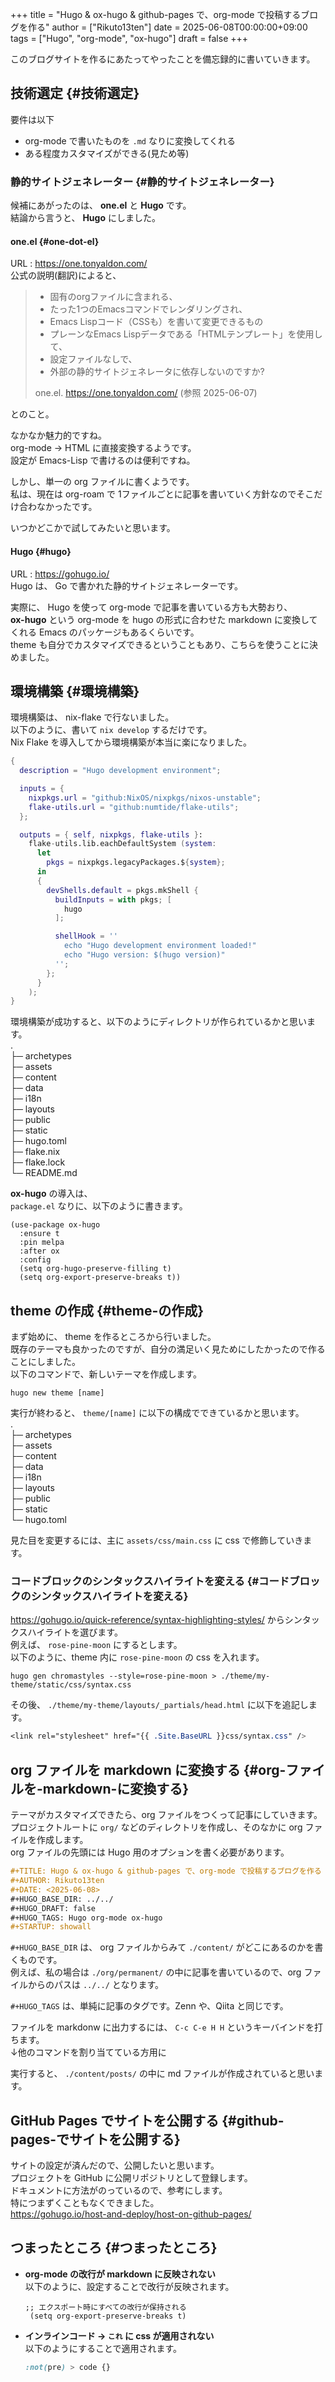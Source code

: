 +++
title = "Hugo & ox-hugo & github-pages で、org-mode で投稿するブログを作る"
author = ["Rikuto13ten"]
date = 2025-06-08T00:00:00+09:00
tags = ["Hugo", "org-mode", "ox-hugo"]
draft = false
+++

このブログサイトを作るにあたってやったことを備忘録的に書いていきます。 <br/>


## 技術選定 {#技術選定}

要件は以下 <br/>

-   org-mode で書いたものを `.md` なりに変換してくれる <br/>
-   ある程度カスタマイズができる(見ため等) <br/>


### 静的サイトジェネレーター {#静的サイトジェネレーター}

候補にあがったのは、 **one.el** と **Hugo** です。 <br/>
結論から言うと、 **Hugo** にしました。 <br/>


#### one.el {#one-dot-el}

URL : <https://one.tonyaldon.com/> <br/>
公式の説明(翻訳)によると、 <br/>

> -   固有のorgファイルに含まれる、 <br/>
> -   たった1つのEmacsコマンドでレンダリングされ、 <br/>
> -   Emacs Lispコード（CSSも）を書いて変更できるもの <br/>
> -   プレーンなEmacs Lispデータである「HTMLテンプレート」を使用して、 <br/>
> -   設定ファイルなしで、 <br/>
> -   外部の静的サイトジェネレータに依存しないのですか? <br/>
> 
> one.el. <https://one.tonyaldon.com/> (参照 2025-06-07) <br/>

とのこと。 <br/>

なかなか魅力的ですね。 <br/>
org-mode -&gt; HTML に直接変換するようです。 <br/>
設定が Emacs-Lisp で書けるのは便利ですね。 <br/>

しかし、単一の org ファイルに書くようです。 <br/>
私は、現在は org-roam で 1ファイルごとに記事を書いていく方針なのでそこだけ合わなかったです。 <br/>

いつかどこかで試してみたいと思います。 <br/>


#### Hugo {#hugo}

URL : <https://gohugo.io/> <br/>
Hugo は、 Go で書かれた静的サイトジェネレーターです。 <br/>

実際に、 Hugo を使って org-mode で記事を書いている方も大勢おり、 <br/>
**ox-hugo** という org-mode を hugo の形式に合わせた markdown に変換してくれる Emacs のパッケージもあるくらいです。 <br/>
theme も自分でカスタマイズできるということもあり、こちらを使うことに決めました。 <br/>


## 環境構築 {#環境構築}

環境構築は、 nix-flake で行ないました。 <br/>
以下のように、書いて `nix develop` するだけです。 <br/>
Nix Flake を導入してから環境構築が本当に楽になりました。 <br/>

```nix
{
  description = "Hugo development environment";

  inputs = {
    nixpkgs.url = "github:NixOS/nixpkgs/nixos-unstable";
    flake-utils.url = "github:numtide/flake-utils";
  };

  outputs = { self, nixpkgs, flake-utils }:
    flake-utils.lib.eachDefaultSystem (system:
      let
        pkgs = nixpkgs.legacyPackages.${system};
      in
      {
        devShells.default = pkgs.mkShell {
          buildInputs = with pkgs; [
            hugo
          ];

          shellHook = ''
            echo "Hugo development environment loaded!"
            echo "Hugo version: $(hugo version)"
          '';
        };
      }
    );
}
```

環境構築が成功すると、以下のようにディレクトリが作られているかと思います。 <br/>
. <br/>
├─ archetypes <br/>
├─ assets <br/>
├─ content <br/>
├─ data <br/>
├─ i18n <br/>
├─ layouts <br/>
├─ public <br/>
├─ static <br/>
├─ hugo.toml <br/>
├─ flake.nix <br/>
├─ flake.lock <br/>
└─ README.md <br/>

**ox-hugo** の導入は、 <br/>
`package.el` なりに、以下のように書きます。 <br/>

```emacs-lisp
(use-package ox-hugo
  :ensure t
  :pin melpa
  :after ox
  :config
  (setq org-hugo-preserve-filling t)
  (setq org-export-preserve-breaks t))
```


## theme の作成 {#theme-の作成}

まず始めに、 theme を作るところから行いました。 <br/>
既存のテーマも良かったのですが、自分の満足いく見ためにしたかったので作ることにしました。 <br/>
以下のコマンドで、新しいテーマを作成します。 <br/>

```shell
hugo new theme [name]
```

実行が終わると、 `theme/[name]` に以下の構成でできているかと思います。 <br/>
. <br/>
├─ archetypes <br/>
├─ assets <br/>
├─ content <br/>
├─ data <br/>
├─ i18n <br/>
├─ layouts <br/>
├─ public <br/>
├─ static <br/>
└─ hugo.toml <br/>

見た目を変更するには、主に `assets/css/main.css` に css で修飾していきます。 <br/>


### コードブロックのシンタックスハイライトを変える {#コードブロックのシンタックスハイライトを変える}

<https://gohugo.io/quick-reference/syntax-highlighting-styles/> からシンタックスハイライトを選びます。 <br/>
例えば、 `rose-pine-moon` にするとします。 <br/>
以下のように、theme 内に `rose-pine-moon` の css を入れます。 <br/>

```shell
hugo gen chromastyles --style=rose-pine-moon > ./theme/my-theme/static/css/syntax.css
```

その後、 `./theme/my-theme/layouts/_partials/head.html` に以下を追記します。 <br/>

```css
<link rel="stylesheet" href="{{ .Site.BaseURL }}css/syntax.css" />
```


## org ファイルを markdown に変換する {#org-ファイルを-markdown-に変換する}

テーマがカスタマイズできたら、org ファイルをつくって記事にしていきます。 <br/>
プロジェクトルートに `org/` などのディレクトリを作成し、そのなかに org ファイルを作成します。 <br/>
org ファイルの先頭には Hugo 用のオプションを書く必要があります。 <br/>

```org
#+TITLE: Hugo & ox-hugo & github-pages で、org-mode で投稿するブログを作る
#+AUTHOR: Rikuto13ten
#+DATE: <2025-06-08>
#+HUGO_BASE_DIR: ../../
#+HUGO_DRAFT: false
#+HUGO_TAGS: Hugo org-mode ox-hugo
#+STARTUP: showall
```

`#+HUGO_BASE_DIR` は、 org ファイルからみて  `./content/` がどこにあるのかを書くものです。 <br/>
例えば、私の場合は `./org/permanent/` の中に記事を書いているので、org ファイルからのパスは `../../` となります。 <br/>

`#+HUGO_TAGS` は、単純に記事のタグです。Zenn や、Qiita と同じです。 <br/>

ファイルを markdonw に出力するには、 `C-c C-e H H` というキーバインドを打ちます。 <br/>
↓他のコマンドを割り当てている方用に <br/>

実行すると、 `./content/posts/` の中に md ファイルが作成されていると思います。 <br/>


## GitHub Pages でサイトを公開する {#github-pages-でサイトを公開する}

サイトの設定が済んだので、公開したいと思います。 <br/>
プロジェクトを GitHub に公開リポジトリとして登録します。 <br/>
ドキュメントに方法がのっているので、参考にします。 <br/>
特につまずくこともなくできました。 <br/>
<https://gohugo.io/host-and-deploy/host-on-github-pages/> <br/>


## つまったところ {#つまったところ}

-   **org-mode の改行が markdown に反映されない** <br/>
    以下のように、設定することで改行が反映されます。 <br/>
    ```elisp
    ;; エクスポート時にすべての改行が保持される
     (setq org-export-preserve-breaks t)
    ```

-   **インラインコード -&gt; `これ` に css が適用されない** <br/>
    以下のようにすることで適用されます。 <br/>
    ```css
    :not(pre) > code {}
    ```

